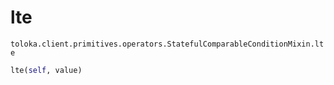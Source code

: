 # lte
`toloka.client.primitives.operators.StatefulComparableConditionMixin.lte`

```python
lte(self, value)
```

